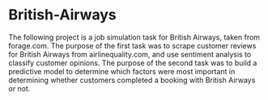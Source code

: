 # British-Airways
The following project is a job simulation task for British Airways, taken from forage.com. The purpose of the first task was to scrape customer reviews for British Airways from airlinequality.com, and use sentiment analysis to classify customer opinions. The purpose of the second task was to build a predictive model to determine which factors were most important in determining whether customers completed a booking with British Airways or not. 
